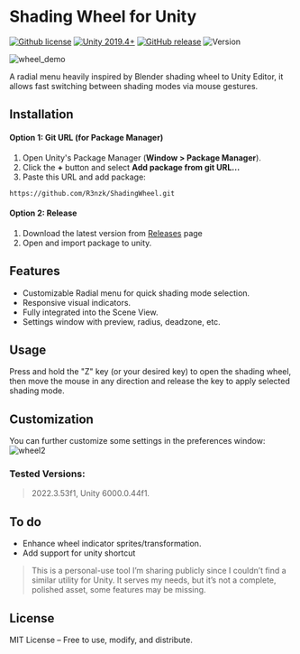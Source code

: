 # Shading Wheel for Unity 
[![Github license](https://img.shields.io/github/license/r3nzk/ShadingWheel.svg?style=flat-square)](LICENSE) [![Unity 2019.4+](https://img.shields.io/badge/Unity-2020.3+-2296F3.svg?style=flat-square)](#) [![GitHub release](https://img.shields.io/github/v/release/R3nzk/ShadingWheel?style=flat-square&label=release)](https://github.com/R3nzk/ShadingWheel/releases) ![Version](https://img.shields.io/badge/version-0.1-blue.svg?style=flat-square)

![wheel_demo](https://github.com/user-attachments/assets/194bae79-43a8-480a-8a5d-f9649b001e7f)

A radial menu heavily inspired by Blender shading wheel to Unity Editor, it allows fast switching between shading modes via mouse gestures.

## Installation
#### Option 1: Git URL (for Package Manager)
1. Open Unity's Package Manager (**Window > Package Manager**).
2. Click the **+** button and select **Add package from git URL...**
3. Paste this URL and add package:
```
https://github.com/R3nzk/ShadingWheel.git
```

#### Option 2: Release
1. Download the latest version from [Releases](https://github.com/r3nzk/ShadingWheel/releases) page
2. Open and import package to unity.

## Features
- Customizable Radial menu for quick shading mode selection.
- Responsive visual indicators.
- Fully integrated into the Scene View.
- Settings window with preview, radius, deadzone, etc.

## Usage
Press and hold the "Z" key (or your desired key) to open the shading wheel, then
move the mouse in any direction and release the key to apply selected shading mode.

## Customization
You can further customize some settings in the preferences window:
![wheel2](https://github.com/user-attachments/assets/00ffb0f6-3dd6-4437-bd4c-818d215c0bc0)

### Tested Versions:
> 2022.3.53f1, Unity 6000.0.44f1.
 
## To do
- Enhance wheel indicator sprites/transformation.
- Add support for unity shortcut

> This is a personal-use tool I’m sharing publicly since I couldn’t find a similar utility for Unity. It serves my needs, but it’s not a complete, polished asset, some features may be missing.

## License
MIT License – Free to use, modify, and distribute.
